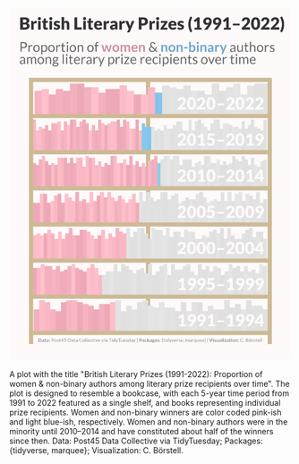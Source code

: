 ![](literary_prizes.png)

A plot with the title "British Literary Prizes (1991-2022): Proportion of women & non-binary authors among literary prize recipients over time". The plot is designed to resemble a bookcase, with each 5-year time period from 1991 to 2022 featured as a single shelf, and books representing individual prize recipients. Women and non-binary winners are color coded pink-ish and light blue-ish, respectively. Women and non-binary authors were in the minority until 2010–2014 and have constituted about half of the winners since then. Data: Post45 Data Collective via TidyTuesday; Packages: {tidyverse, marquee}; Visualization: C. Börstell.
